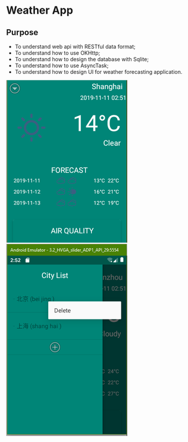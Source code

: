 # Weather App 
## Purpose
- To understand web api with RESTful data format;
- To understand how to use OKHttp;
- To understand how to design the database with Sqlite;
- To understand how to use AsyncTask;
- To understand how to design UI for weather forecasting application.


![Screenshot 1](images/weather_3.png)
![Screenshot 1](images/weather_1.png)
